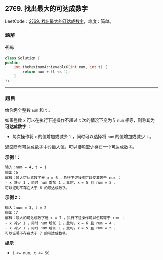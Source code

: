 ## 2769. 找出最大的可达成数字

LeetCode：[2769. 找出最大的可达成数字](https://leetcode.cn/problems/find-the-maximum-achievable-number/)，难度：简单。

### 题解

#### 代码

```c++
class Solution {
public:
    int theMaximumAchievableX(int num, int t) {
        return num + (t << 1);
    }
};
```



---



### 题目

给你两个整数 `num` 和 `t` 。

如果整数 `x` 可以在执行下述操作不超过 `t` 次的情况下变为与 `num` 相等，则称其为 **可达成数字** ：

- 每次操作将 `x` 的值增加或减少 `1` ，同时可以选择将 `num` 的值增加或减少 `1` 。

返回所有可达成数字中的最大值。可以证明至少存在一个可达成数字。

 

**示例 1：**

```
输入：num = 4, t = 1
输出：6
解释：最大可达成数字是 x = 6 ，执行下述操作可以使其等于 num ：
- x 减少 1 ，同时 num 增加 1 。此时，x = 5 且 num = 5 。 
可以证明不存在大于 6 的可达成数字。
```

**示例 2：**

```
输入：num = 3, t = 2
输出：7
解释：最大的可达成数字是 x = 7 ，执行下述操作可以使其等于 num ：
- x 减少 1 ，同时 num 增加 1 。此时，x = 6 且 num = 4 。 
- x 减少 1 ，同时 num 增加 1 。此时，x = 5 且 num = 5 。 
可以证明不存在大于 7 的可达成数字。
```

 

**提示：**

- `1 <= num, t <= 50`



